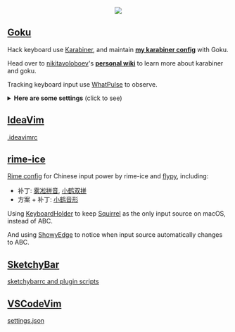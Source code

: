 <p align="center">
  <a href="https://git.io/typing-svg"><img src="https://readme-typing-svg.demolab.com/?lines=Personal+dotfiles+on+macOS+managed+by+chezmoi&font=Fira%20Code&center=true&width=550&height=50"/></a>
</p>

## [Goku](https://github.com/yqrashawn/GokuRakuJoudo)

Hack keyboard use [Karabiner](https://github.com/pqrs-org/Karabiner-Elements), and maintain [**__my karabiner config__**](./dot_config/karabiner.edn) with Goku.

Head over to [nikitavoloboev](https://github.com/nikitavoloboev)'s [**__personal wiki__**](https://wiki.nikiv.dev/macOS/apps/karabiner/) to learn more about karabiner and goku.

Tracking keyboard input use [WhatPulse](https://whatpulse.org/) to observe.

<details>
<summary><strong>Here are some settings</strong> (click to see)</summary>

| Type              | From                         | To                                                                | Comment                                                                    | Favorite | Todo                                       |
|-------------------|------------------------------|-------------------------------------------------------------------|----------------------------------------------------------------------------|----------|--------------------------------------------|
| layer             | space+any                    | shift+any                                                         | use the most strongest finger                                              | yes!     |                                            |
| layer             | v/m+any                      | control+any                                                       | use the second strongest finger                                            | yes!     |                                            |
| layer             | s+h/j/k/l                    | arrow keys                                                        |                                                                            | yes!     |                                            |
| layer             | s+d/f                        | copy/paste                                                        |                                                                            |          |                                            |
| layer             | d+j/k                        | cmd+shift+]/cmd+shift+[ in chrome; ctrl+tab/ctrl+shift+tab in wps | switch tabs in most apps                                                   | yes      |                                            |
| layer             | d+m                          | maximiz window                                                    | remap Rectangle.app                                                        |          |                                            |
| layer             | d+f/s                        | clicking(like vimium-f)/scrolling                                 | remap Homerow.app                                                          |          |                                            |
| layer             | f+j/k                        | delete/return                                                     | so easy to delete                                                          | yes!     |                                            |
| layer             | w+any                        | launch application                                                | w+j -> open chrome when not in chrome; w+j -> cmd+` when already in chrome | yes!     |                                            |
| layer             | o+any                        | open website                                                      | o+f -> create new tab of chrome                                            |          |                                            |
| layer             | a+h/j/k/l/v/b/n              | mouse navigation/click                                            | during navigation: hold f to slow down, hold s to scroll                   |          | avoid pinky problem                        |
| layer             | a+i/o                        | zoom in/out                                                       |                                                                            |          |                                            |
| layer             | t+any                        | toggle setting/information                                        | t+d -> toggle dark mode                                                    |          |                                            |
| layer             | g+h/j/k/l                    | home/page_down/page_up/end                                        |                                                                            |          |                                            |
| layer             | x+h/j/k/l                    | shift+arrow                                                       | vi visual mode                                                             |          |                                            |
| layer             | r+h/j/k/l                    | scrolling                                                         |                                                                            |          |                                            |
| simultaneous keys | j+k                          | esc                                                               |                                                                            | yes      |                                            |
| simultaneous keys | m+k                          | translate                                                         | remap Raycast.app                                                          |          | left hand mode with mouse                  |
| modifier alone    | left cmd                     | cmd+tab                                                           | so easy to switch previous app                                             | yes!     |                                            |
| modifier alone    | right cmd                    | mouse center click to active app, then maximize window            | use it a lot when vimium/ideavim lose focus in chrome/IntelliJ             | yes      |                                            |
| modifier alone    | left option                  | tmux prefix                                                       |                                                                            | yes      |                                            |
| modifier alone    | right option                 | translate in chrome/IntelliJ                                      | remap immersive-translate/Translation                                      | yes      |                                            |
| modifier alone    | left shift                   | switch english/chinese input                                      | by Rime (nothing to do with goku)                                          |          | avoid pinky problem                        |
| modifier alone    | right shift                  | caps_lock                                                         | turn on caps_lock to enter vi mode (in process)                            |          | more vi binding                            |
| modifier alone    | fn                           | copy                                                              |                                                                            |          |                                            |
| modifier alone    | left control                 | paste                                                             |                                                                            |          |                                            |
| other             | caps_lock                    | esc(pressed alone)/control(as modifier)                           | use `j+k` and `v/m+any` instead                                            |          |                                            |
| mouse             | option/command + left click  | copy word/selected                                                |                                                                            |          |                                            |
| mouse             | middle click                 | paste(hold middle click to overwrite)                             |                                                                            |          |                                            |
| trackpad          | s/d + finger on trackpad     | copy word/selected                                                |                                                                            |          | easy to accidentally trigger               |
| trackpad          | f + finger on trackpad       | paste(hold f to overwrite)                                        |                                                                            |          | easy to accidentally trigger               |
| trackpad          | h/j/k/l + finger on trackpad | arrow keys(one finger), home/page_down/page_up/end(two fingers)   |                                                                            |          | easy to accidentally trigger               |

</details>

## [IdeaVim](https://github.com/JetBrains/ideavim)

[.ideavimrc](./dot_ideavimrc)

## [rime-ice](https://github.com/iDvel/rime-ice)

[Rime config](./private_Library/Rime) for Chinese input power by rime-ice and [flypy](https://flypy.com/), including:

- 补丁: [雾凇拼音](./private_Library/Rime/rime_ice.custom.yaml), [小鹤双拼](./private_Library/Rime/double_pinyin_flypy.custom.yaml)
- 方案 + 补丁: [小鹤音形](./private_Library/Rime/flypy.custom.yaml)

Using [KeyboardHolder](https://keyboardholder.leavesc.com/zh-cn/) to keep [Squirrel](https://github.com/rime/squirrel) as the only input source on macOS, instead of ABC.

And using [ShowyEdge](https://github.com/pqrs-org/ShowyEdge) to notice when input source automatically changes to ABC.

## [SketchyBar](https://github.com/FelixKratz/SketchyBar)

[sketchybarrc and plugin scripts](./dot_config/sketchybar)

## [VSCodeVim](https://github.com/VSCodeVim/Vim)

[settings.json](./private_Library/private_Application%20Support/private_Code/User/settings.json)
